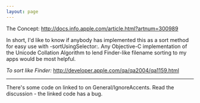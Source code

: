 ```yaml
---
layout: page
---
```




The Concept:
http://docs.info.apple.com/article.html?artnum=300989

In short, I'd like to know if anybody has implemented this as a sort method for easy use with     -sortUsingSelector:. Any Objective-C implementation of the Unicode Collation Algorithm to lend Finder-like filename sorting to my apps would be most helpful.

*To sort like Finder:* http://developer.apple.com/qa/qa2004/qa1159.html

----

There's some code on linked to on General/IgnoreAccents.  Read the discussion - the linked code has a bug.